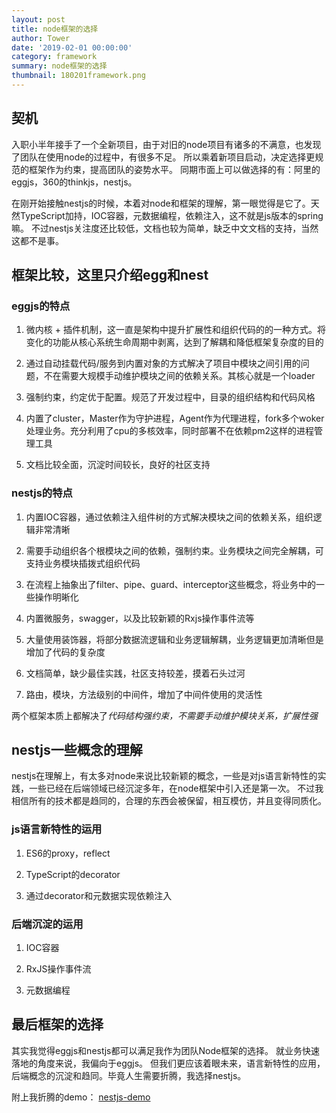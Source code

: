 ```yaml
---
layout: post
title: node框架的选择
author: Tower
date: '2019-02-01 00:00:00'
category: framework
summary: node框架的选择
thumbnail: 180201framework.png
---
```


## 契机

入职小半年接手了一个全新项目，由于对旧的node项目有诸多的不满意，也发现了团队在使用node的过程中，有很多不足。
所以乘着新项目启动，决定选择更规范的框架作为约束，提高团队的姿势水平。
同期市面上可以做选择的有：阿里的eggjs，360的thinkjs，nestjs。

在刚开始接触nestjs的时候，本着对node和框架的理解，第一眼觉得是它了。天然TypeScript加持，IOC容器，元数据编程，依赖注入，这不就是js版本的spring嘛。
不过nestjs关注度还比较低，文档也较为简单，缺乏中文文档的支持，当然这都不是事。

## 框架比较，这里只介绍egg和nest

### eggjs的特点

1. 微内核 + 插件机制，这一直是架构中提升扩展性和组织代码的的一种方式。将变化的功能从核心系统生命周期中剥离，达到了解耦和降低框架复杂度的目的

2. 通过自动挂载代码/服务到内置对象的方式解决了项目中模块之间引用的问题，不在需要大规模手动维护模块之间的依赖关系。其核心就是一个loader

3. 强制约束，约定优于配置。规范了开发过程中，目录的组织结构和代码风格

4. 内置了cluster，Master作为守护进程，Agent作为代理进程，fork多个woker处理业务。充分利用了cpu的多核效率，同时部署不在依赖pm2这样的进程管理工具

5. 文档比较全面，沉淀时间较长，良好的社区支持

### nestjs的特点

1. 内置IOC容器，通过依赖注入组件树的方式解决模块之间的依赖关系，组织逻辑非常清晰

2. 需要手动组织各个根模块之间的依赖，强制约束。业务模块之间完全解耦，可支持业务模块插拨式组织代码

3. 在流程上抽象出了filter、pipe、guard、interceptor这些概念，将业务中的一些操作明晰化

4. 内置微服务，swagger，以及比较新颖的Rxjs操作事件流等

5. 大量使用装饰器，将部分数据流逻辑和业务逻辑解耦，业务逻辑更加清晰但是增加了代码的复杂度

6. 文档简单，缺少最佳实践，社区支持较差，摸着石头过河

7. 路由，模块，方法级别的中间件，增加了中间件使用的灵活性

两个框架本质上都解决了*代码结构强约束，不需要手动维护模块关系，扩展性强*

## nestjs一些概念的理解
nestjs在理解上，有太多对node来说比较新颖的概念，一些是对js语言新特性的实践，一些已经在后端领域已经沉淀多年，在node框架中引入还是第一次。
不过我相信所有的技术都是趋同的，合理的东西会被保留，相互模仿，并且变得同质化。

### js语言新特性的运用
1. ES6的proxy，reflect

2. TypeScript的decorator

3. 通过decorator和元数据实现依赖注入

### 后端沉淀的运用
1. IOC容器

2. RxJS操作事件流

3. 元数据编程

## 最后框架的选择
其实我觉得eggjs和nestjs都可以满足我作为团队Node框架的选择。
就业务快速落地的角度来说，我偏向于eggjs。
但我们更应该着眼未来，语言新特性的应用，后端概念的沉淀和趋同。毕竟人生需要折腾，我选择nestjs。

附上我折腾的demo： [nestjs-demo](https://github.com/soulmate2015/nestjs-demo)